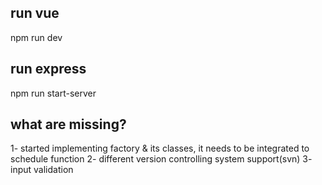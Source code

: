 ## run vue
npm run dev

## run express
npm run start-server

## what are missing?

1- started implementing factory & its classes, it needs to be integrated to schedule function
2- different version controlling system support(svn)
3- input validation
